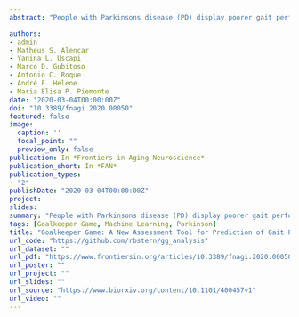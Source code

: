 ```yaml
---
abstract: "People with Parkinsons disease (PD) display poorer gait performance when walking under complex conditions than under simple conditions. Screening tests that evaluate gait performance changes under complex walking conditions may be valuable tools for early intervention, especially if allowing for massive data collection. To investigate the use of the Goalkeeper Game (GG) to predict impairment in gait performance under complex conditions in people with Parkinsons disease (PPD) and compare its predictive power with the one of the Montreal Cognitive Assessment (MoCA) test. 74 PPD (HY stages: 23 in stage 1; 31 in stage 2; 20 in stage 3), without dementia (MoCA cut-off 21), tested in ON period with dopaminergic medication were submitted to single individual cognitive/motor evaluation sessions. MoCA and GG were used to assess cognition, and the dynamic gait index (DGI) test was used to assess gait performance under complex condition. GG test resulted in 9 measures extracted via a statistical model. The predictive power of the GG measures and the MoCA score with respect to gait performance, as assessed by DGI, were compared. The predictive models based on GG obtained a better score of prediction (65%) then MoCA (56%) for DGI scores (at a 50% specificity). GG is a novel tool for noninvasive screening that showed a superior predictive power in assessing gait performance under complex condition in people with PD than the well-established MoCa test."

authors:
- admin
- Matheus S. Alencar
- Yanina L. Uscapi
- Marco D. Gubitoso
- Antonio C. Roque
- André F. Helene
- Maria Elisa P. Piemonte
date: "2020-03-04T00:00:00Z"
doi: "10.3389/fnagi.2020.00050"
featured: false
image:
  caption: ''
  focal_point: ""
  preview_only: false
publication: In *Frontiers in Aging Neuroscience*
publication_short: In *FAN*
publication_types:
- "2"
publishDate: "2020-03-04T00:00:00Z"
project: 
slides: 
summary: "People with Parkinsons disease (PD) display poorer gait performance when walking under complex conditions than under simple conditions. Screening tests that evaluate gait performance changes under complex walking conditions may be valuable tools for early intervention, especially if allowing for massive data collection. To investigate the use of the Goalkeeper Game (GG) to predict impairment in gait performance under complex conditions in people with Parkinsons disease (PPD) and compare its predictive power with the one of the Montreal Cognitive Assessment (MoCA) test. 74 PPD (HY stages: 23 in stage 1; 31 in stage 2; 20 in stage 3), without dementia (MoCA cut-off 21), tested in ON period with dopaminergic medication were submitted to single individual cognitive/motor evaluation sessions. MoCA and GG were used to assess cognition, and the dynamic gait index (DGI) test was used to assess gait performance under complex condition. GG test resulted in 9 measures extracted via a statistical model. The predictive power of the GG measures and the MoCA score with respect to gait performance, as assessed by DGI, were compared. The predictive models based on GG obtained a better score of prediction (65%) then MoCA (56%) for DGI scores (at a 50% specificity). GG is a novel tool for noninvasive screening that showed a superior predictive power in assessing gait performance under complex condition in people with PD than the well-established MoCa test."
tags: [Goalkeeper Game, Machine Learning, Parkinson]
title: "Goalkeeper Game: A New Assessment Tool for Prediction of Gait Performance Under Complex Condition in People With Parkinson's Disease"
url_code: "https://github.com/rbstern/gg_analysis"
url_dataset: ""
url_pdf: "https://www.frontiersin.org/articles/10.3389/fnagi.2020.00050/full"
url_poster: ""
url_project: ""
url_slides: ""
url_source: "https://www.biorxiv.org/content/10.1101/400457v1"
url_video: ""
---
```

